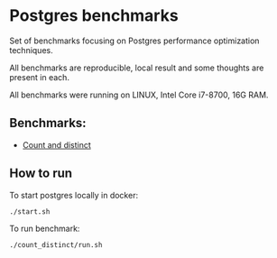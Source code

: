 # Postgres benchmarks

Set of benchmarks focusing on Postgres performance optimization techniques.

All benchmarks are reproducible, local result and some thoughts are present in each.

All benchmarks were running on LINUX, Intel Core i7-8700, 16G RAM.

## Benchmarks:
- [Count and distinct](./count_distinct/results.md)

## How to run

To start postgres locally in docker:
```bash
./start.sh
```

To run benchmark:
```bash
./count_distinct/run.sh
```
